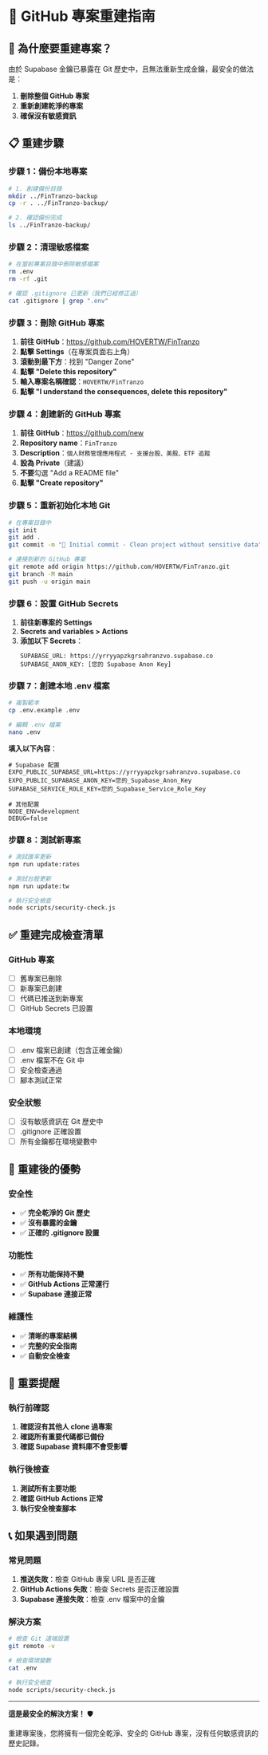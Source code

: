 # 🔄 GitHub 專案重建指南

## 🚨 為什麼要重建專案？

由於 Supabase 金鑰已暴露在 Git 歷史中，且無法重新生成金鑰，最安全的做法是：
1. **刪除整個 GitHub 專案**
2. **重新創建乾淨的專案**
3. **確保沒有敏感資訊**

## 📋 重建步驟

### 步驟 1：備份本地專案
```bash
# 1. 創建備份目錄
mkdir ../FinTranzo-backup
cp -r . ../FinTranzo-backup/

# 2. 確認備份完成
ls ../FinTranzo-backup/
```

### 步驟 2：清理敏感檔案
```bash
# 在當前專案目錄中刪除敏感檔案
rm .env
rm -rf .git

# 確認 .gitignore 已更新（我們已經修正過）
cat .gitignore | grep ".env"
```

### 步驟 3：刪除 GitHub 專案
1. **前往 GitHub**：https://github.com/HOVERTW/FinTranzo
2. **點擊 Settings**（在專案頁面右上角）
3. **滾動到最下方**：找到 "Danger Zone"
4. **點擊 "Delete this repository"**
5. **輸入專案名稱確認**：`HOVERTW/FinTranzo`
6. **點擊 "I understand the consequences, delete this repository"**

### 步驟 4：創建新的 GitHub 專案
1. **前往 GitHub**：https://github.com/new
2. **Repository name**：`FinTranzo`
3. **Description**：`個人財務管理應用程式 - 支援台股、美股、ETF 追蹤`
4. **設為 Private**（建議）
5. **不要**勾選 "Add a README file"
6. **點擊 "Create repository"**

### 步驟 5：重新初始化本地 Git
```bash
# 在專案目錄中
git init
git add .
git commit -m "🎉 Initial commit - Clean project without sensitive data"

# 連接到新的 GitHub 專案
git remote add origin https://github.com/HOVERTW/FinTranzo.git
git branch -M main
git push -u origin main
```

### 步驟 6：設置 GitHub Secrets
1. **前往新專案的 Settings**
2. **Secrets and variables > Actions**
3. **添加以下 Secrets**：
   ```
   SUPABASE_URL: https://yrryyapzkgrsahranzvo.supabase.co
   SUPABASE_ANON_KEY: [您的 Supabase Anon Key]
   ```

### 步驟 7：創建本地 .env 檔案
```bash
# 複製範本
cp .env.example .env

# 編輯 .env 檔案
nano .env
```

**填入以下內容**：
```env
# Supabase 配置
EXPO_PUBLIC_SUPABASE_URL=https://yrryyapzkgrsahranzvo.supabase.co
EXPO_PUBLIC_SUPABASE_ANON_KEY=您的_Supabase_Anon_Key
SUPABASE_SERVICE_ROLE_KEY=您的_Supabase_Service_Role_Key

# 其他配置
NODE_ENV=development
DEBUG=false
```

### 步驟 8：測試新專案
```bash
# 測試匯率更新
npm run update:rates

# 測試台股更新
npm run update:tw

# 執行安全檢查
node scripts/security-check.js
```

## ✅ 重建完成檢查清單

### GitHub 專案
- [ ] 舊專案已刪除
- [ ] 新專案已創建
- [ ] 代碼已推送到新專案
- [ ] GitHub Secrets 已設置

### 本地環境
- [ ] .env 檔案已創建（包含正確金鑰）
- [ ] .env 檔案不在 Git 中
- [ ] 安全檢查通過
- [ ] 腳本測試正常

### 安全狀態
- [ ] 沒有敏感資訊在 Git 歷史中
- [ ] .gitignore 正確設置
- [ ] 所有金鑰都在環境變數中

## 🎯 重建後的優勢

### 安全性
- ✅ **完全乾淨的 Git 歷史**
- ✅ **沒有暴露的金鑰**
- ✅ **正確的 .gitignore 設置**

### 功能性
- ✅ **所有功能保持不變**
- ✅ **GitHub Actions 正常運行**
- ✅ **Supabase 連接正常**

### 維護性
- ✅ **清晰的專案結構**
- ✅ **完整的安全指南**
- ✅ **自動安全檢查**

## 🚨 重要提醒

### 執行前確認
1. **確認沒有其他人 clone 過專案**
2. **確認所有重要代碼都已備份**
3. **確認 Supabase 資料庫不會受影響**

### 執行後檢查
1. **測試所有主要功能**
2. **確認 GitHub Actions 正常**
3. **執行安全檢查腳本**

## 📞 如果遇到問題

### 常見問題
1. **推送失敗**：檢查 GitHub 專案 URL 是否正確
2. **GitHub Actions 失敗**：檢查 Secrets 是否正確設置
3. **Supabase 連接失敗**：檢查 .env 檔案中的金鑰

### 解決方案
```bash
# 檢查 Git 遠端設置
git remote -v

# 檢查環境變數
cat .env

# 執行安全檢查
node scripts/security-check.js
```

---

**這是最安全的解決方案！** 🛡️

重建專案後，您將擁有一個完全乾淨、安全的 GitHub 專案，沒有任何敏感資訊的歷史記錄。
